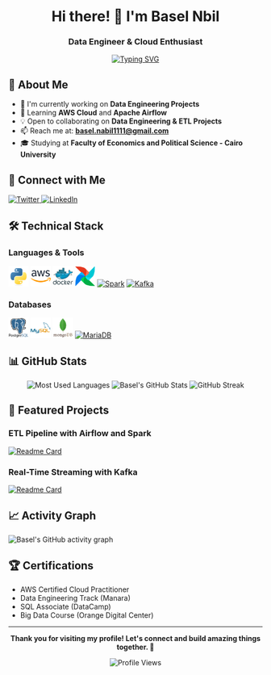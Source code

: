 <div align="center">
  
# Hi there! 👋 I'm Basel Nbil

### Data Engineer & Cloud Enthusiast

[![Typing SVG](https://readme-typing-svg.herokuapp.com?font=Fira+Code&pause=1000&width=435&lines=Building+Data+Pipelines;ETL+Developer;AWS+Cloud+Practitioner;Python+Developer)](https://git.io/typing-svg)

</div>

## 🚀 About Me
- 🔭 I'm currently working on **Data Engineering Projects**
- 🌱 Learning **AWS Cloud** and **Apache Airflow**
- 💡 Open to collaborating on **Data Engineering & ETL Projects**
- 📫 Reach me at: **basel.nabil1111@gmail.com**
- 🎓 Studying at **Faculty of Economics and Political Science - Cairo University**

## 🤝 Connect with Me
<p>
  <a href="https://twitter.com/baselnabil44" target="_blank">
    <img src="https://raw.githubusercontent.com/rahuldkjain/github-profile-readme-generator/master/src/images/icons/Social/twitter.svg" alt="Twitter" width="40" height="30"/>
  </a>
  <a href="https://linkedin.com/in/basel-nabil-03142b283" target="_blank">
    <img src="https://raw.githubusercontent.com/rahuldkjain/github-profile-readme-generator/master/src/images/icons/Social/linked-in-alt.svg" alt="LinkedIn" width="40" height="30"/>
  </a>
</p>

## 🛠️ Technical Stack

### Languages & Tools
<p>
  <a href="https://www.python.org" target="_blank"><img src="https://raw.githubusercontent.com/devicons/devicon/master/icons/python/python-original.svg" alt="Python" width="40" height="40"/></a>
  <a href="https://aws.amazon.com" target="_blank"><img src="https://raw.githubusercontent.com/devicons/devicon/master/icons/amazonwebservices/amazonwebservices-original-wordmark.svg" alt="AWS" width="40" height="40"/></a>
  <a href="https://www.docker.com/" target="_blank"><img src="https://raw.githubusercontent.com/devicons/devicon/master/icons/docker/docker-original-wordmark.svg" alt="Docker" width="40" height="40"/></a>
  <a href="https://airflow.apache.org/" target="_blank"><img src="https://raw.githubusercontent.com/apache/airflow/main/docs/apache-airflow/img/logos/airflow_64x64_emoji_transparent.png" alt="Airflow" width="40" height="40"/></a>
  <a href="https://spark.apache.org/" target="_blank"><img src="https://spark.apache.org/images/spark-logo-rev.svg" alt="Spark" width="40" height="40"/></a>
  <a href="https://kafka.apache.org/" target="_blank"><img src="https://kafka.apache.org/logos/kafka_logo--simple.png" alt="Kafka" width="40" height="40"/></a>
</p>

### Databases
<p>
  <a href="https://www.postgresql.org" target="_blank"><img src="https://raw.githubusercontent.com/devicons/devicon/master/icons/postgresql/postgresql-original-wordmark.svg" alt="PostgreSQL" width="40" height="40"/></a>
  <a href="https://www.mysql.com/" target="_blank"><img src="https://raw.githubusercontent.com/devicons/devicon/master/icons/mysql/mysql-original-wordmark.svg" alt="MySQL" width="40" height="40"/></a>
  <a href="https://www.mongodb.com/" target="_blank"><img src="https://raw.githubusercontent.com/devicons/devicon/master/icons/mongodb/mongodb-original-wordmark.svg" alt="MongoDB" width="40" height="40"/></a>
  <a href="https://mariadb.org/" target="_blank"><img src="https://www.vectorlogo.zone/logos/mariadb/mariadb-icon.svg" alt="MariaDB" width="40" height="40"/></a>
</p>

## 📊 GitHub Stats

<div align="center">
  <img src="https://github-readme-stats.vercel.app/api/top-langs?username=baselnabil&show_icons=true&locale=en&layout=compact" alt="Most Used Languages" />
  
  <img src="https://github-readme-stats.vercel.app/api?username=baselnabil&show_icons=true&theme=radical" alt="Basel's GitHub Stats" />
  
  <img src="https://github-readme-streak-stats.herokuapp.com/?user=baselnabil&theme=radical" alt="GitHub Streak" />
</div>

## 🎯 Featured Projects

### ETL Pipeline with Airflow and Spark
[![Readme Card](https://github-readme-stats.vercel.app/api/pin/?username=baselnabil&repo=ETL_GRAD_Project)](https://github.com/baselnabil/ETL_GRAD_Project)

### Real-Time Streaming with Kafka
[![Readme Card](https://github-readme-stats.vercel.app/api/pin/?username=baselnabil&repo=Kafka-Spark-Streaming)](https://github.com/baselnabil/Kafka-Spark-Streaming)

## 📈 Activity Graph
![Basel's GitHub activity graph](https://activity-graph.herokuapp.com/graph?username=baselnabil&theme=react-dark)

## 🏆 Certifications
- AWS Certified Cloud Practitioner
- Data Engineering Track (Manara)
- SQL Associate (DataCamp)
- Big Data Course (Orange Digital Center)

---
<div align="center">
  <b>Thank you for visiting my profile! Let's connect and build amazing things together. 🚀</b>
  
  ![Profile Views](https://komarev.com/ghpvc/?username=baselnabil&color=brightgreen)
</div>

